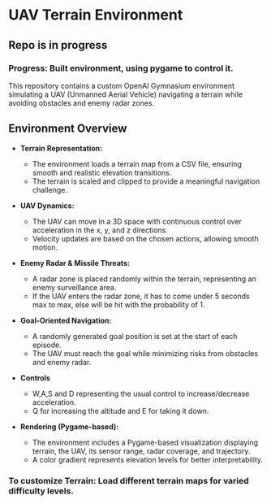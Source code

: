 # UAV Terrain Environment

## Repo is in progress
### Progress: Built environment, using pygame to control it.

This repository contains a custom OpenAI Gymnasium environment simulating a UAV (Unmanned Aerial Vehicle) navigating a terrain while avoiding obstacles and enemy radar zones.
## Environment Overview

- **Terrain Representation:**
  - The environment loads a terrain map from a CSV file, ensuring smooth and realistic elevation transitions.
  - The terrain is scaled and clipped to provide a meaningful navigation challenge.

- **UAV Dynamics:**
  - The UAV can move in a 3D space with continuous control over acceleration in the x, y, and z directions.
  - Velocity updates are based on the chosen actions, allowing smooth motion.

- **Enemy Radar & Missile Threats:**
  - A radar zone is placed randomly within the terrain, representing an enemy surveillance area.
  - If the UAV enters the radar zone, it has to come under 5 seconds max to max, else will be hit with the probability of 1.

- **Goal-Oriented Navigation:**
  - A randomly generated goal position is set at the start of each episode.
  - The UAV must reach the goal while minimizing risks from obstacles and enemy radar.

- **Controls**
  - W,A,S and D representing the usual control to increase/decrease acceleration.
  - Q for increasing the altitude and E for taking it down.
    
- **Rendering (Pygame-based):**
  - The environment includes a Pygame-based visualization displaying terrain, the UAV, its sensor range, radar coverage, and trajectory.
  - A color gradient represents elevation levels for better interpretability.

### To customize Terrain: Load different terrain maps for varied difficulty levels.

